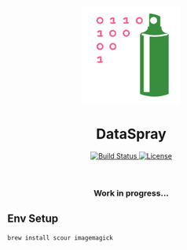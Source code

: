 <p align="center">
  <a href="https://dataspray.io/" rel="noopener" target="_blank">
    <img width="200" src="./dataspray-resources/src/main/resources/logo-master.svg" alt="Logo">
  </a>
</p>
<h1 align="center">DataSpray</h1>
<div align="center">
  <a href="https://github.com/datasprayio/dataspray">
    <img alt="Build Status" src="https://img.shields.io/badge/useful-false-red?style=for-the-badge">
  </a>
  <a href="https://github.com/datasprayio/dataspray/blob/master/LICENSE">
    <img alt="License" src="https://img.shields.io/github/license/datasprayio/dataspray?style=for-the-badge">
  </a>
</div>
<br />
<br />
<h3 align="center">Work in progress...</h3>

## Env Setup

```bash
brew install scour imagemagick
```